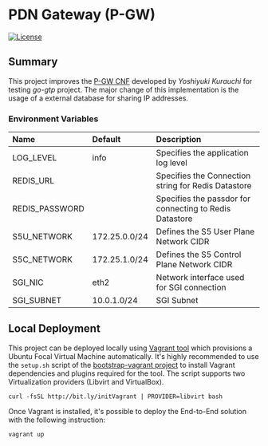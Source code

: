 # PDN Gateway (P-GW)
[![License](https://img.shields.io/badge/License-Apache%202.0-blue.svg)](https://opensource.org/licenses/Apache-2.0)

## Summary

This project improves the [P-GW CNF][1] developed by *Yoshiyuki Kurauchi*
for testing _go-gtp_ project. The major change of this implementation
is the usage of a external database for sharing IP addresses.

### Environment Variables

| Name           | Default       | Description                                             |
|:---------------|:--------------|:--------------------------------------------------------|
| LOG_LEVEL      | info          | Specifies the application log level                     |
| REDIS_URL      |               | Specifies the Connection string for Redis Datastore     |
| REDIS_PASSWORD |               | Specifies the passdor for connecting to Redis Datastore |
| S5U_NETWORK    | 172.25.0.0/24 | Defines the S5 User Plane Network CIDR                  |
| S5C_NETWORK    | 172.25.1.0/24 | Defines the S5 Control Plane Network CIDR               |
| SGI_NIC        | eth2          | Network interface used for SGI connection               |
| SGI_SUBNET     | 10.0.1.0/24   | SGI Subnet                                              |

## Local Deployment

This project can be deployed locally using [Vagrant tool][2] which
provisions a Ubuntu Focal Virtual Machine automatically. It's highly
recommended to use the `setup.sh` script of the
[bootstrap-vagrant project][3] to install Vagrant dependencies and
plugins required for the tool. The script supports two Virtualization
providers (Libvirt and VirtualBox).

    curl -fsSL http://bit.ly/initVagrant | PROVIDER=libvirt bash

Once Vagrant is installed, it's possible to deploy the End-to-End
solution  with the following instruction:

    vagrant up

[1]: https://github.com/wmnsk/go-gtp/tree/master/examples/gw-tester/pgw
[2]: https://www.vagrantup.com/
[3]: https://github.com/electrocucaracha/bootstrap-vagrant
